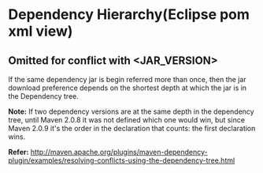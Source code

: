 # Dependency Hierarchy(Eclipse pom xml view)


Omitted for conflict with <JAR_VERSION>
---------------------------------------

If the same dependency jar is begin referred more than once, then the jar download preference depends on the shortest depth at which the jar is in the Dependency tree.

**Note:** 
If two dependency versions are at the same depth in the dependency tree, until Maven 2.0.8 it was not defined which one would win, but since Maven 2.0.9 it's the order in the declaration that counts: the first declaration wins.

**Refer:**
http://maven.apache.org/plugins/maven-dependency-plugin/examples/resolving-conflicts-using-the-dependency-tree.html
